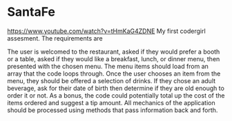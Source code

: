# SantaFe
https://www.youtube.com/watch?v=tHmKaG4ZDNE
My first codergirl assesment. The requirements are 


The user is welcomed to the restaurant, asked if they would prefer a booth or a table, asked if they would like a breakfast, lunch, or dinner menu, then presented with the chosen menu.
The menu items should load from an array that the code loops through.
Once the user chooses an item from the menu, they should be offered a selection of drinks. If they chose an adult beverage, ask for their date of birth then determine if they are old enough to order it or not.
As a bonus, the code could potentially total up the cost of the items ordered and suggest a tip amount.
All mechanics of the application should be processed using methods that pass information back and forth.
